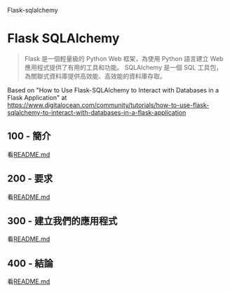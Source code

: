 Flask-sqlalchemy

# Flask SQLAlchemy

> Flask 是一個輕量級的 Python Web 框架，為使用 Python 語言建立 Web 應用程式提供了有用的工具和功能。
> SQLAlchemy 是一個 SQL 工具包，為關聯式資料庫提供高效能、高效能的資料庫存取。

Based on "How to Use Flask-SQLAlchemy to Interact with Databases in a Flask Application" at <https://www.digitalocean.com/community/tutorials/how-to-use-flask-sqlalchemy-to-interact-with-databases-in-a-flask-application>

## 100 - 簡介

看[README.md](./100/README.md)

## 200 - 要求

看[README.md](./200/README.md)

## 300 - 建立我們的應用程式

看[README.md](./300/README.md)

## 400 - 結論

看[README.md](./400/README.md)
